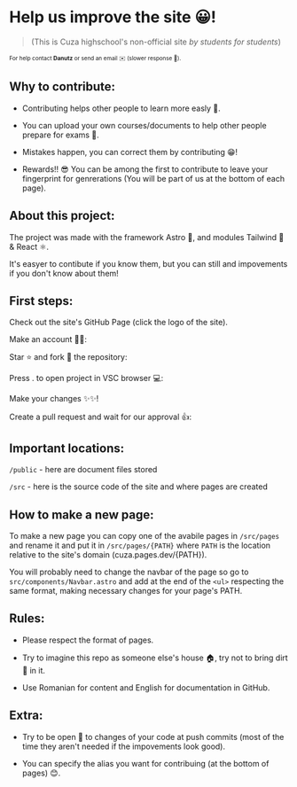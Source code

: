 # Help us improve the site 😀!
> (This is Cuza highschool's non-official site _by students for students_)

<font size="1">For help contact **Danutz** or send an email ✉️ (slower response 🐌).</font>

## Why to contribute:
- Contributing helps other people to learn more easly 🥰.

- You can upload your own courses/documents to help other people prepare for exams 🙌.

- Mistakes happen, you can correct them by contributing 😁!

- Rewards!! 😎 You can be among the first to contribute to leave your fingerprint for genrerations (You will be part of us at the bottom of each page).

## About this project:
The project was made with the framework Astro 🚀, and modules Tailwind 🍃 & React ⚛️.

It's easyer to contibute if you know them, but you can still and impovements if you don't know about them!

## First steps:
Check out the site's GitHub Page (click the logo of the site).

Make an account 🧑‍🔬:

Star ⭐ and fork 🍴 the repository:

Press . to open project in VSC browser 💻:

Make your changes ✨✨!

Create a pull request and wait for our approval 👍:

## Important locations:

`/public` - here are document files stored

`/src` - here is the source code of the site and where pages are created

## How to make a new page:

To make a new page you can copy one of the avabile pages in `/src/pages` and rename it and put it in `/src/pages/{PATH}` where `PATH` is the location relative to the site's domain (cuza.pages.dev/{PATH}).

You will probably need to change the navbar of the page so go to `src/components/Navbar.astro`
and add at the end of the `<ul>` respecting the same format, making necessary changes for your page's PATH.

## Rules:

- Please respect the format of pages.

- Try to imagine this repo as someone else's house 🏠, try not to bring dirt 💩 in it.

- Use Romanian for content and English for documentation in GitHub.

## Extra:

- Try to be open 🤗 to changes of your code at push commits (most of the time they aren't needed if the impovements look good).

- You can specify the alias you want for contribuing (at the bottom of pages) 😊.